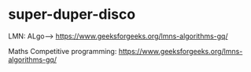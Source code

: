 # super-duper-disco

LMN: ALgo--> https://www.geeksforgeeks.org/lmns-algorithms-gq/

Maths Competitive programming: https://www.geeksforgeeks.org/lmns-algorithms-gq/
